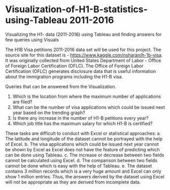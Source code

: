 # Visualization-of-H1-B-statistics-using-Tableau 2011-2016
Visualizing the H1- data (2011-2016) using Tableau and finding answers for few queries using Visuals

The H1B Visa petitions 2011-2016 data set will be used for this project. The source site for this dataset is - https://www.kaggle.com/nsharan/h-1b-visa.  It was originally collected from United States Department of Labor - Office of Foreign Labor Certification (OFLC). The Office of Foreign Labor Certification (OFLC) generates disclosure data that is useful information about the immigration programs including the H1-B visa. 

Queries that can be answered from the Visualization.

1.	Which is the location from where the maximum number of applications are filed?
2.	What can be the number of visa applications which could be issued next year based on the trending graph?
3.	Is there any increase in the number of H1-B petitions every year?
4.	Which job title has the maximum salary for which H1-B is certified?


These tasks are difficult to conduct with Excel or statistical approaches:
a.	The latitude and longitude of the dataset cannot be portrayed with the help of Excel.
b.	The visa applications which could be issued next year cannot be shown by Excel as Excel does not have the feature of predicting which can be done using Tableau. 
c.	The increase or decrease between two fields cannot be calculated using Excel.
d.	The comparison between two fields cannot be done which is easy with the help of Tableau.
e.	The dataset contains 3 million records which is a very huge amount and Excel can only show 1 million entries. Thus, the answers derived by the dataset using Excel will not be appropriate as they are derived from incomplete data.
